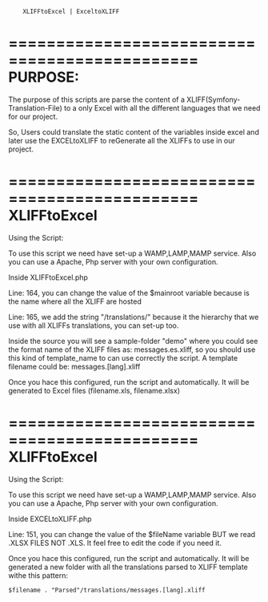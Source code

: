         XLIFFtoExcel | ExceltoXLIFF


==============================================
                PURPOSE:
==============================================

The purpose of this scripts are parse the content of a XLIFF(Symfony-Translation-File) to a only Excel with all the different languages that we need for our project.

So, Users could translate the static content of the variables inside excel and later use the EXCELtoXLIFF to reGenerate all the XLIFFs to use in our project.


==============================================
                XLIFFtoExcel
==============================================

Using the Script:

To use this script we need have set-up a WAMP,LAMP,MAMP service. Also you can use a Apache, Php server with your own configuration.

Inside XLIFFtoExcel.php

Line: 164, you can change the value of the $mainroot variable because is the name where all the XLIFF are hosted

Line: 165, we add the string "/translations/" because it the hierarchy that we use with all XLIFFs translations, you can set-up too.

Inside the source you will see a sample-folder "demo" where you could see the format name of the XLIFF files as: messages.es.xliff, so you should use this kind of template_name to can use correctly the script. A template filename could be: messages.[lang].xliff

Once you hace this configured, run the script and automatically. It will be generated to Excel files (filename.xls, filename.xlsx)

==============================================
                XLIFFtoExcel
==============================================

Using the Script:

To use this script we need have set-up a WAMP,LAMP,MAMP service. Also you can use a Apache, Php server with your own configuration.

Inside EXCELtoXLIFF.php

Line: 151, you can change the value of the $fileName variable BUT we read .XLSX FILES NOT .XLS. It feel free to edit the code if you need it.

Once you hace this configured, run the script and automatically. It will be generated a new folder with all the translations parsed to XLIFF template withe this pattern:

    $filename . "Parsed"/translations/messages.[lang].xliff
